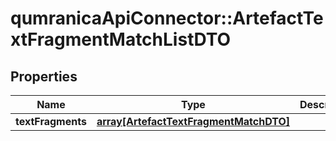 # qumranicaApiConnector::ArtefactTextFragmentMatchListDTO

## Properties
Name | Type | Description | Notes
------------ | ------------- | ------------- | -------------
**textFragments** | [**array[ArtefactTextFragmentMatchDTO]**](ArtefactTextFragmentMatchDTO.md) |  | 


